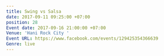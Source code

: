 ```yaml
---
title: Swing vs Salsa
date: 2017-09-11 09:25:00 +07:00
position: 28
Event date: 2017-09-16 21:00:00 +07:00
Venue: 'Hani Rock City '
Event URL: https://www.facebook.com/events/129425354366639
Genre: live
---
```


